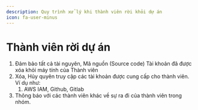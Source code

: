 ```yaml
---
description: Quy trình xử lý khi thành viên rời khỏi dự án
icon: fa-user-minus
---
```


# Thành viên rời dự án

1. Đảm bảo tất cả tài nguyên, Mã nguồn (Source code) Tài khoản đã được xóa khỏi máy tính của Thành viên
2. Xóa, Hủy quyên truy cập các tài khoản được cung cấp cho thành viên. Ví dụ như:
   1. AWS IAM, Github, Gitlab
3. Thông báo với các thành viên khác về sự ra đi của thành viên trong nhóm.
